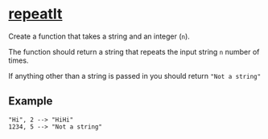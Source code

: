 # [repeatIt](https://www.codewars.com/kata/repeatit "https://www.codewars.com/kata/557af9418895e44de7000053")

Create a function that takes a string and an integer (`n`).

The function should return a string that repeats the input string `n` number of times.

If anything other than a string is passed in you should return `"Not a string"`


## Example

```
"Hi", 2 --> "HiHi"
1234, 5 --> "Not a string"
```